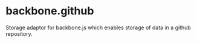 backbone.github
===============

Storage adaptor for backbone.js which enables storage of data in a github repository.
